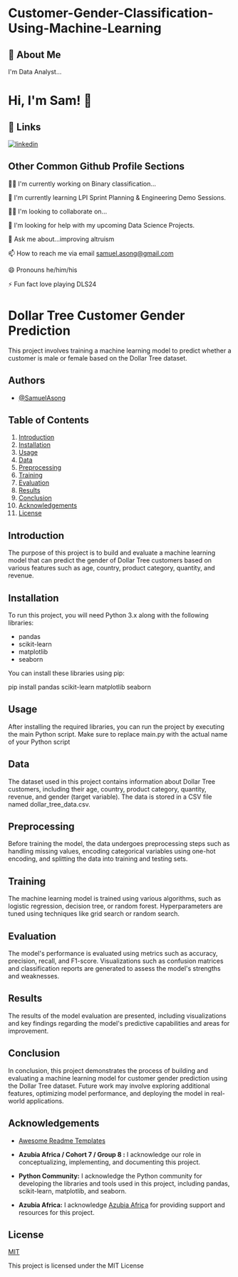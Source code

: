 # Customer-Gender-Classification-Using-Machine-Learning

## 🚀 About Me
I'm Data Analyst...


# Hi, I'm Sam! 👋


## 🔗 Links
[![linkedin](https://https://www.linkedin.com/in/samuel-asong-96907414/)](https://www.linkedin.com/)



## Other Common Github Profile Sections
👩‍💻 I'm currently working on Binary classification...

🧠 I'm currently learning LPI Sprint Planning & Engineering Demo Sessions.

👯‍♀️ I'm looking to collaborate on...

🤔 I'm looking for help with my upcoming Data Science Projects.

💬 Ask me about...improving altruism

📫 How to reach me via email samuel.asong@gmail.com

😄 Pronouns he/him/his

⚡️ Fun fact love playing DLS24




# Dollar Tree Customer Gender Prediction

This project involves training a machine learning model to predict whether a customer is male or female based on the Dollar Tree dataset.

## Authors

- [@SamuelAsong](https://www.github.com/SamuelAsong)




## Table of Contents

1. [Introduction](#introduction)
2. [Installation](#installation)
3. [Usage](#usage)
4. [Data](#data)
5. [Preprocessing](#preprocessing)
6. [Training](#training)
7. [Evaluation](#evaluation)
8. [Results](#results)
9. [Conclusion](#conclusion)
10. [Acknowledgements](#acknowledgements)
11. [License](#license)

## Introduction

The purpose of this project is to build and evaluate a machine learning model that can predict the gender of Dollar Tree customers based on various features such as age, country, product category, quantity, and revenue.


## Installation

To run this project, you will need Python 3.x along with the following libraries:

- pandas
- scikit-learn
- matplotlib
- seaborn

You can install these libraries using pip:

pip install pandas scikit-learn matplotlib seaborn


## Usage

After installing the required libraries, you can run the project by executing the main Python script. Make sure to replace main.py with the actual name of your Python script

## Data

The dataset used in this project contains information about Dollar Tree customers, including their age, country, product category, quantity, revenue, and gender (target variable). The data is stored in a CSV file named dollar_tree_data.csv.

## Preprocessing

Before training the model, the data undergoes preprocessing steps such as handling missing values, encoding categorical variables using one-hot encoding, and splitting the data into training and testing sets.

## Training

The machine learning model is trained using various algorithms, such as logistic regression, decision tree, or random forest. Hyperparameters are tuned using techniques like grid search or random search.

## Evaluation

The model's performance is evaluated using metrics such as accuracy, precision, recall, and F1-score. Visualizations such as confusion matrices and classification reports are generated to assess the model's strengths and weaknesses.

## Results

The results of the model evaluation are presented, including visualizations and key findings regarding the model's predictive capabilities and areas for improvement.

## Conclusion

In conclusion, this project demonstrates the process of building and evaluating a machine learning model for customer gender prediction using the Dollar Tree dataset. Future work may involve exploring additional features, optimizing model performance, and deploying the model in real-world applications.


## Acknowledgements

- [Awesome Readme Templates](https://awesomeopensource.com/project/elangosundar/awesome-README-templates)


- **Azubia Africa / Cohort 7 / Group 8 :** I acknowledge our role in conceptualizing, implementing, and documenting this project.

- **Python Community:** I acknowledge the Python community for developing the libraries and tools used in this project, including pandas, scikit-learn, matplotlib, and seaborn.


- **Azubia Africa:** I acknowledge [Azubia Africa](https://www.azubiafrica.org) for providing support and resources for this project.

## License

[MIT](https://choosealicense.com/licenses/mit/)


This project is licensed under the MIT License
